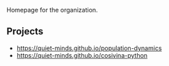 Homepage for the organization.

## Projects

+ <a href="https://quiet-minds.github.io/population-dynamics" target="_blank">https://quiet-minds.github.io/population-dynamics</a>
+ <a href="https://quiet-minds.github.io/cosivina-python" target="_blank">https://quiet-minds.github.io/cosivina-python</a>
